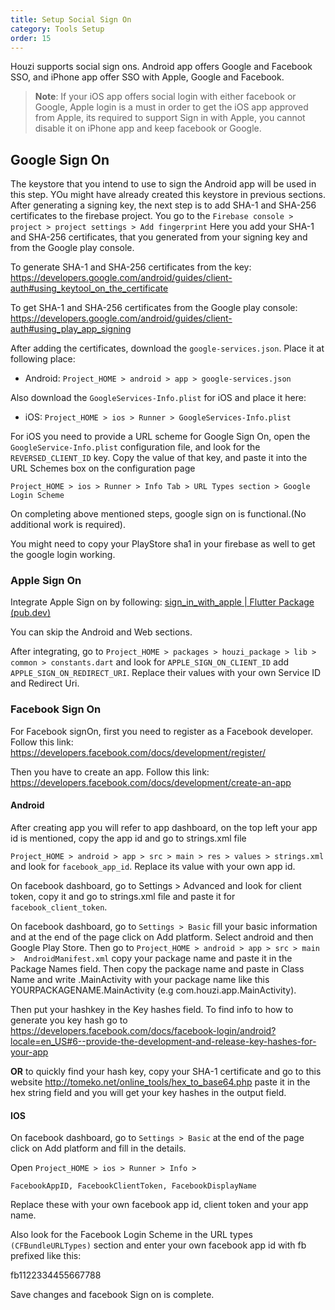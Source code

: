 ```yaml
---
title: Setup Social Sign On
category: Tools Setup
order: 15
---
```


Houzi supports social sign ons. Android app offers Google and Facebook SSO, and iPhone app offer SSO with Apple, Google and Facebook.

> **Note**: If your iOS app offers social login with either facebook or Google, Apple login is a must in order to get the iOS app approved from Apple, its required to support Sign in with Apple, you cannot disable it on iPhone app and keep facebook or Google.

## Google Sign On
The keystore that you intend to use to sign the Android app will be used in this step. YOu might have already created this keystore in previous sections. After generating a signing key, the next step is to add SHA-1 and SHA-256 certificates to the firebase project. You go to the `Firebase console > project > project settings > Add fingerprint`
Here you add your SHA-1 and SHA-256 certificates, that you generated from your signing key and from the Google play console.

To generate SHA-1 and SHA-256 certificates from the key:
https://developers.google.com/android/guides/client-auth#using_keytool_on_the_certificate

To get SHA-1 and SHA-256 certificates from the Google play console:
https://developers.google.com/android/guides/client-auth#using_play_app_signing

After adding the certificates, download the `google-services.json`. Place it at following place:

- Android: `Project_HOME > android > app > google-services.json`

Also download the `GoogleServices-Info.plist` for iOS and place it here:

- iOS: `Project_HOME > ios > Runner > GoogleServices-Info.plist`

For iOS you need to provide a URL scheme for Google Sign On, open the `GoogleService-Info.plist` configuration file, and look for the `REVERSED_CLIENT_ID` key. Copy the value of that key, and paste it into the URL Schemes box on the configuration page

`Project_HOME > ios > Runner > Info Tab > URL Types section > Google Login Scheme`


On completing above mentioned steps, google sign on is functional.(No additional work is required).

You might need to copy your PlayStore sha1 in your firebase as well to get the google login working.

### Apple Sign On
Integrate Apple Sign on by following:
[sign_in_with_apple | Flutter Package (pub.dev)](https://pub.dev/packages/sign_in_with_apple#integration)

You can skip the Android and Web sections.

After integrating, go to `Project_HOME > packages > houzi_package > lib > common > constants.dart` and look for `APPLE_SIGN_ON_CLIENT_ID` add `APPLE_SIGN_ON_REDIRECT_URI`. Replace their values with your own Service ID and Redirect Uri.

### Facebook Sign On
For Facebook signOn, first you need to register as a Facebook developer. Follow this link:
https://developers.facebook.com/docs/development/register/

Then you have to create an app. Follow this link:
https://developers.facebook.com/docs/development/create-an-app


#### Android
After creating app you will refer to app dashboard, on the top left your app id is mentioned, copy the app id and go to strings.xml file

`Project_HOME > android > app > src > main > res > values > strings.xml` and look for `facebook_app_id`. Replace its value with your own app id.

On facebook dashboard, go to Settings > Advanced and look for client token, copy it and go to strings.xml file and paste it for `facebook_client_token`.

On facebook dashboard, go to `Settings > Basic` fill your basic information and at the end of the page click on Add platform. Select android and then Google Play Store. Then go to `Project_HOME > android > app > src > main >  AndroidManifest.xml` copy your package name and paste it in the Package Names field. Then copy the package name and paste in Class Name and write .MainActivity with your package name like this YOURPACKAGENAME.MainActivity 
(e.g com.houzi.app.MainActivity).

Then put your hashkey in the Key hashes field. To find info to how to generate you key hash go to  
https://developers.facebook.com/docs/facebook-login/android?locale=en_US#6--provide-the-development-and-release-key-hashes-for-your-app

**OR** to quickly find your hash key, copy your SHA-1 certificate and go to this website http://tomeko.net/online_tools/hex_to_base64.php paste it in the hex string field and you will get your key hashes in the output field.


#### IOS
On facebook dashboard, go to `Settings > Basic` at the end of the page click on Add platform and fill in the details.

Open `Project_HOME > ios > Runner > Info >`

`FacebookAppID, FacebookClientToken, FacebookDisplayName`

Replace these with your own facebook app id, client token and your app name.

Also look for the Facebook Login Scheme in the URL types `(CFBundleURLTypes)` section and enter your own facebook app id with fb prefixed like this:

fb1122334455667788

Save changes and facebook Sign on is complete.

